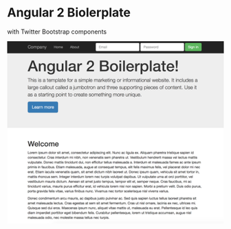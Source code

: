 # Angular 2 Biolerplate

with Twitter Bootstrap components

![Alt text](Angular2-Boilerplate.png?raw=true "Angular2 + Bootstrap Boilerplate")
